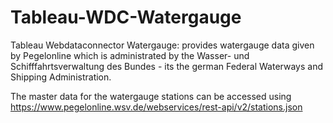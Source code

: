 # Tableau-WDC-Watergauge
Tableau Webdataconnector Watergauge: provides watergauge data given by Pegelonline which is administrated by the Wasser- und Schifffahrtsverwaltung des Bundes - its the german Federal Waterways and Shipping Administration.

The master data for the watergauge stations can be accessed using https://www.pegelonline.wsv.de/webservices/rest-api/v2/stations.json
